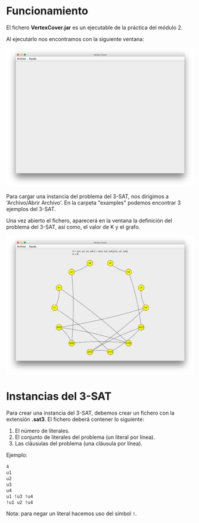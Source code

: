 # Funcionamiento 

El fichero **VertexCover.jar** es un ejecutable de la práctica del módulo 2. 

Al ejecutarlo nos encontramos con la siguiente ventana:

![imagen1](img/img1.png)

Para cargar una instancia del problema del 3-SAT, nos dirigimos a 'Archivo/Abrir Archivo'. En la carpeta "examples" podemos encontrar 3 ejemplos del 3-SAT. 

Una vez abierto el fichero, aparecerá en la ventana la definición del problema del 3-SAT, así como, el valor de K y el grafo.

![imagen1](img/img2.png)

# Instancias del 3-SAT

Para crear una instancia del 3-SAT, debemos crear un fichero con la extensión **.sat3**. El fichero deberá contener lo siguiente:

1. El número de literales.
2. El conjunto de literales del problema (un literal por línea).
3. Las cláusulas del problema (una cláusula por línea).

Ejemplo:

```
4
u1
u2
u3
u4
u1 !u3 !u4
!u1 u2 !u4
```

Nota: para negar un literal hacemos uso del símbol `!`.